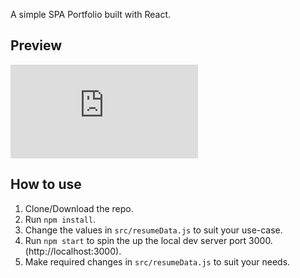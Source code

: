 
A simple SPA Portfolio built with React.
## Preview
![Preview](https://imggmi.com/full/2019/7/14/ca7b20fcd93e2423d11d20134aeb4b3f-full.png.html)

## How to use
1. Clone/Download the repo.
2. Run  ``` npm install ```.
3. Change the values in ```src/resumeData.js``` to suit your use-case.
4. Run ```npm start``` to spin the up the local dev server port 3000.(http://localhost:3000).
5. Make required changes in ```src/resumeData.js``` to suit your needs.

